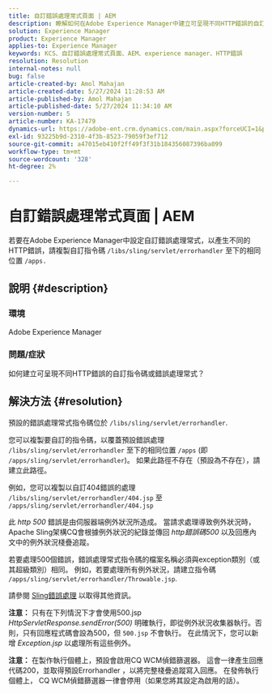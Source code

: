 ```yaml
---
title: 自訂錯誤處理常式頁面 | AEM
description: 瞭解如何在Adobe Experience Manager中建立可呈現不同HTTP錯誤的自訂指令碼或錯誤處理常式。
solution: Experience Manager
product: Experience Manager
applies-to: Experience Manager
keywords: KCS、自訂錯誤處理常式頁面、AEM、experience manager、HTTP錯誤
resolution: Resolution
internal-notes: null
bug: false
article-created-by: Amol Mahajan
article-created-date: 5/27/2024 11:28:53 AM
article-published-by: Amol Mahajan
article-published-date: 5/27/2024 11:34:10 AM
version-number: 5
article-number: KA-17479
dynamics-url: https://adobe-ent.crm.dynamics.com/main.aspx?forceUCI=1&pagetype=entityrecord&etn=knowledgearticle&id=f6cd354b-1c1c-ef11-840b-6045bd026dc7
exl-id: 93225b9d-2310-4f3b-8523-79059f3ef712
source-git-commit: a47015eb410f2ff49f3f31b184356087396ba099
workflow-type: tm+mt
source-wordcount: '328'
ht-degree: 2%

---
```


# 自訂錯誤處理常式頁面 | AEM


若要在Adobe Experience Manager中設定自訂錯誤處理常式，以產生不同的HTTP錯誤，請複製自訂指令碼 `/libs/sling/servlet/errorhandler` 至下的相同位置 `/apps.`

## 說明 {#description}


### <b>環境</b>

Adobe Experience Manager



### <b>問題/症狀</b>

如何建立可呈現不同HTTP錯誤的自訂指令碼或錯誤處理常式？


## 解決方法 {#resolution}


預設的錯誤處理常式指令碼位於 `/libs/sling/servlet/errorhandler`.

您可以複製要自訂的指令碼，以覆蓋預設錯誤處理 `/libs/sling/servlet/errorhandler` 至下的相同位置 `/apps` (即 `/apps/sling/servlet/errorhandler`)。 如果此路徑不存在（預設為不存在），請建立此路徑。

例如，您可以複製以自訂404錯誤的處理 `/libs/sling/servlet/errorhandler/404.jsp` 至 `/apps/sling/servlet/errorhandler/404.jsp`

此 *http 500* 錯誤是由伺服器端例外狀況所造成。 當請求處理導致例外狀況時，Apache Sling架構CQ會根據例外狀況的紀錄並傳回 *http錯誤碼500* 以及回應內文中的例外狀況棧疊追蹤。

若要處理500個錯誤，錯誤處理常式指令碼的檔案名稱必須與exception類別（或其超級類別）相同。 例如，若要處理所有例外狀況，請建立指令碼 `/apps/sling/servlet/errorhandler/Throwable.jsp`.

請參閱 [Sling錯誤處理](https://sling.apache.org/documentation/the-sling-engine/errorhandling.html) 以取得其他資訊。

<b>注意：</b> 只有在下列情況下才會使用500.jsp *HttpServletResponse.sendError(500)* 明確執行，即從例外狀況收集器執行。否則，只有回應程式碼會設為500，但 `500.jsp` 不會執行。 在此情況下，您可以新增 *Exception.jsp* 以處理所有這些例外。

<b>注意：</b> 在製作執行個體上，預設會啟用CQ WCM偵錯篩選器。 這會一律產生回應代碼200，並取得預設Errorhandler ，以將完整棧疊追蹤寫入回應。 在發佈執行個體上， CQ WCM偵錯篩選器一律會停用（如果您將其設定為啟用的話）。
